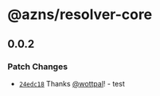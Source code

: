 # @azns/resolver-core

## 0.0.2

### Patch Changes

- [`24edc18`](https://github.com/azero-domains/resolver/commit/24edc18a3e10457a51b448e939e2907185db3980) Thanks [@wottpal](https://github.com/wottpal)! - test
